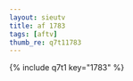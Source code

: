 ```yaml
--- 
layout: sieutv
title: af 1783
tags: [aftv]
thumb_re: q7t11783
---
```

{% include q7t1 key="1783" %} 
